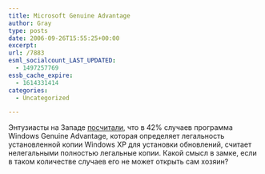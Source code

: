 ```yaml
---
title: Microsoft Genuine Advantage
author: Gray
type: posts
date: 2006-09-26T15:55:25+00:00
excerpt:
url: /7883
esml_socialcount_LAST_UPDATED:
  - 1497257769
essb_cache_expire:
  - 1614331414
categories:
  - Uncategorized

---
```








Энтузиасты на Западе <a href="http://www.downloadsquad.com/2006/09/26/windows-genuine-advantage-worse-than-we-all-feared/" target="_blank">посчитали</a>, что в 42% случаев программа Windows Genuine Advantage, которая определяет легальность установленной копии Windows XP для установки обновлений, считает нелегальными полностью легальные копии. Какой смысл в замке, если в таком количестве случаев его не может открыть сам хозяин?